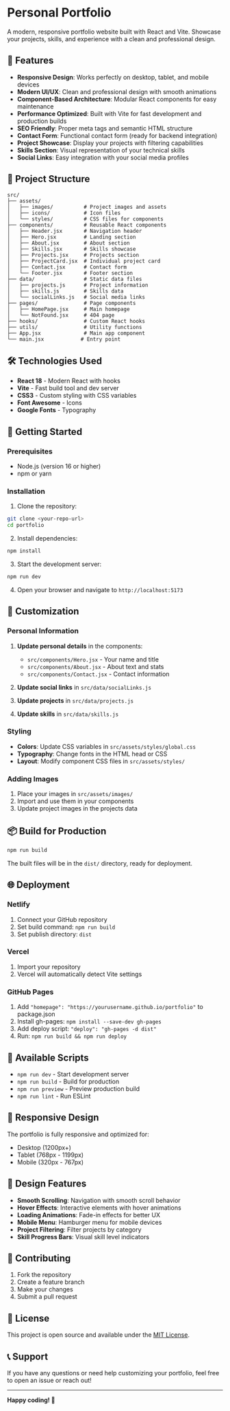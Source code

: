 # Personal Portfolio

A modern, responsive portfolio website built with React and Vite. Showcase your projects, skills, and experience with a clean and professional design.

## 🚀 Features

- **Responsive Design**: Works perfectly on desktop, tablet, and mobile devices
- **Modern UI/UX**: Clean and professional design with smooth animations
- **Component-Based Architecture**: Modular React components for easy maintenance
- **Performance Optimized**: Built with Vite for fast development and production builds
- **SEO Friendly**: Proper meta tags and semantic HTML structure
- **Contact Form**: Functional contact form (ready for backend integration)
- **Project Showcase**: Display your projects with filtering capabilities
- **Skills Section**: Visual representation of your technical skills
- **Social Links**: Easy integration with your social media profiles

## 📁 Project Structure

```
src/
├── assets/
│   ├── images/          # Project images and assets
│   ├── icons/           # Icon files
│   └── styles/          # CSS files for components
├── components/          # Reusable React components
│   ├── Header.jsx       # Navigation header
│   ├── Hero.jsx         # Landing section
│   ├── About.jsx        # About section
│   ├── Skills.jsx       # Skills showcase
│   ├── Projects.jsx     # Projects section
│   ├── ProjectCard.jsx  # Individual project card
│   ├── Contact.jsx      # Contact form
│   └── Footer.jsx       # Footer section
├── data/                # Static data files
│   ├── projects.js      # Project information
│   ├── skills.js        # Skills data
│   └── socialLinks.js   # Social media links
├── pages/               # Page components
│   ├── HomePage.jsx     # Main homepage
│   └── NotFound.jsx     # 404 page
├── hooks/               # Custom React hooks
├── utils/               # Utility functions
├── App.jsx              # Main app component
└── main.jsx            # Entry point
```

## 🛠️ Technologies Used

- **React 18** - Modern React with hooks
- **Vite** - Fast build tool and dev server
- **CSS3** - Custom styling with CSS variables
- **Font Awesome** - Icons
- **Google Fonts** - Typography

## 🚀 Getting Started

### Prerequisites

- Node.js (version 16 or higher)
- npm or yarn

### Installation

1. Clone the repository:
```bash
git clone <your-repo-url>
cd portfolio
```

2. Install dependencies:
```bash
npm install
```

3. Start the development server:
```bash
npm run dev
```

4. Open your browser and navigate to `http://localhost:5173`

## 📝 Customization

### Personal Information

1. **Update personal details** in the components:
   - `src/components/Hero.jsx` - Your name and title
   - `src/components/About.jsx` - About text and stats
   - `src/components/Contact.jsx` - Contact information

2. **Update social links** in `src/data/socialLinks.js`

3. **Update projects** in `src/data/projects.js`

4. **Update skills** in `src/data/skills.js`

### Styling

- **Colors**: Update CSS variables in `src/assets/styles/global.css`
- **Typography**: Change fonts in the HTML head or CSS
- **Layout**: Modify component CSS files in `src/assets/styles/`

### Adding Images

1. Place your images in `src/assets/images/`
2. Import and use them in your components
3. Update project images in the projects data

## 📦 Build for Production

```bash
npm run build
```

The built files will be in the `dist/` directory, ready for deployment.

## 🌐 Deployment

### Netlify
1. Connect your GitHub repository
2. Set build command: `npm run build`
3. Set publish directory: `dist`

### Vercel
1. Import your repository
2. Vercel will automatically detect Vite settings

### GitHub Pages
1. Add `"homepage": "https://yourusername.github.io/portfolio"` to package.json
2. Install gh-pages: `npm install --save-dev gh-pages`
3. Add deploy script: `"deploy": "gh-pages -d dist"`
4. Run: `npm run build && npm run deploy`

## 🔧 Available Scripts

- `npm run dev` - Start development server
- `npm run build` - Build for production
- `npm run preview` - Preview production build
- `npm run lint` - Run ESLint

## 📱 Responsive Design

The portfolio is fully responsive and optimized for:
- Desktop (1200px+)
- Tablet (768px - 1199px)
- Mobile (320px - 767px)

## 🎨 Design Features

- **Smooth Scrolling**: Navigation with smooth scroll behavior
- **Hover Effects**: Interactive elements with hover animations
- **Loading Animations**: Fade-in effects for better UX
- **Mobile Menu**: Hamburger menu for mobile devices
- **Project Filtering**: Filter projects by category
- **Skill Progress Bars**: Visual skill level indicators

## 🤝 Contributing

1. Fork the repository
2. Create a feature branch
3. Make your changes
4. Submit a pull request

## 📄 License

This project is open source and available under the [MIT License](LICENSE).

## 📞 Support

If you have any questions or need help customizing your portfolio, feel free to open an issue or reach out!

---

**Happy coding! 🚀**
